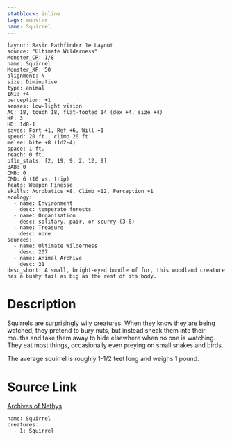 ```yaml
---
statblock: inline
tags: monster
name: Squirrel
---
```

```statblock
layout: Basic Pathfinder 1e Layout
source: "Ultimate Wilderness"
Monster_CR: 1/8
name: Squirrel
Monster_XP: 50
alignment: N
size: Diminutive
type: animal
INI: +4
perception: +1
senses: low-light vision
AC: 18, touch 18, flat-footed 14 (dex +4, size +4)
HP: 3
HD: 1d8-1
saves: Fort +1, Ref +6, Will +1
speed: 20 ft., climb 20 ft.
melee: bite +8 (1d2-4)
space: 1 ft.
reach: 0 ft.
pf1e_stats: [2, 19, 9, 2, 12, 9]
BAB: 0
CMB: 0
CMD: 6 (10 vs. trip)
feats: Weapon Finesse
skills: Acrobatics +8, Climb +12, Perception +1
ecology:
  - name: Environment
    desc: temperate forests
  - name: Organisation
    desc: solitary, pair, or scurry (3-8)
  - name: Treasure
    desc: none
sources:
  - name: Ultimate Wilderness
    desc: 207
  - name: Animal Archive
    desc: 31
desc_short: A small, bright-eyed bundle of fur, this woodland creature has a bushy tail as big as the rest of its body.
```
# Description
Squirrels are surprisingly wily creatures. When they know they are being watched, they pretend to bury nuts, but instead sneak them into their mouths and take them away to hide elsewhere when no one is watching. They eat most things, occasionally even preying on small snakes and birds.

 The average squirrel is roughly 1-1/2 feet long and weighs 1 pound.
# Source Link
[Archives of Nethys](https://aonprd.com/MonsterDisplay.aspx?ItemName=Squirrel)
```encounter-table
name: Squirrel
creatures:
  - 1: Squirrel
```
